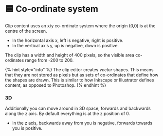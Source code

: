 # 🟦 Co-ordinate system

Clip content uses an x/y co-ordinate system where the origin (0,0) is at the centre of the screen.&#x20;

* In the horizontal axis x, left is negative, right is positive.
* In the vertical axis y, up is negative, down is positive.&#x20;

The clip has a width and height of 400 pixels, so the visible area co-ordinates range from -200 to 200.&#x20;

{% hint style="info" %}
The clip editor creates _vector_ shapes. This means that they are not stored as pixels but as sets of co-ordinates that define how the shapes are drawn. This is similar to how Inkscape or Illustrator defines content, as opposed to Photoshop.&#x20;
{% endhint %}

### 3D

Additionally you can move around in 3D space, forwards and backwards along the z axis. By default everything is at the z position of 0.&#x20;

* In the z axis, backwards away from you is negative, forwards towards you is positive.







